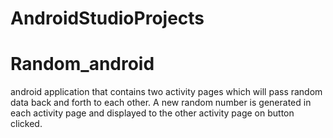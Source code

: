 # AndroidStudioProjects
# Random_android
android application that contains two activity pages which will pass random data back and forth to each other. A new random number is generated in each activity page and displayed to the other activity page on button clicked.
